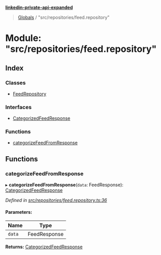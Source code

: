 **[linkedin-private-api-expanded](../README.md)**

> [Globals](../globals.md) / "src/repositories/feed.repository"

# Module: "src/repositories/feed.repository"

## Index

### Classes

* [FeedRepository](../classes/_src_repositories_feed_repository_.feedrepository.md)

### Interfaces

* [CategorizedFeedResponse](../interfaces/_src_repositories_feed_repository_.categorizedfeedresponse.md)

### Functions

* [categorizeFeedFromResponse](_src_repositories_feed_repository_.md#categorizefeedfromresponse)

## Functions

### categorizeFeedFromResponse

▸ **categorizeFeedFromResponse**(`data`: FeedResponse): [CategorizedFeedResponse](../interfaces/_src_repositories_feed_repository_.categorizedfeedresponse.md)

*Defined in [src/repositories/feed.repository.ts:36](https://github.com/khanhtranngoccva/linkedin-private-api/blob/17c022a/src/repositories/feed.repository.ts#L36)*

#### Parameters:

Name | Type |
------ | ------ |
`data` | FeedResponse |

**Returns:** [CategorizedFeedResponse](../interfaces/_src_repositories_feed_repository_.categorizedfeedresponse.md)
